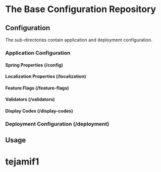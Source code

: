 # The Base Configuration Repository

## Configuration ##

The sub-directories contain application and deployment configuration.

### Application Configuration ###

#### Spring Properties (/config) ####

#### Localization Properties (/localization) ####

#### Feature Flags (/feature-flags) ####

#### Validators (/validators) ####

#### Display Codes (/display-codes) ####

### Deployment Configuration (/deployment) ###


## Usage ##



# tejamif1
